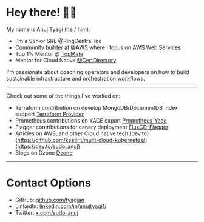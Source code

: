 # Hey there! 👋🏼

My name is Anuj Tyagi (he / him).

* I'm a Senior SRE @RingCentral Inc
* Community builder at [@AWS](https://aws.amazon.com/developer/community/community-builders) where I focus on [AWS Web Services](https://aws.amazon.com/) 
* Top 1% Mentor @ [TopMate]([https://certdirectory.io/mentorship](https://topmate.io/anujtyagi/))
* Mentor for Cloud Native [@CertDirectory](https://certdirectory.io/mentorship)

I'm passionate about coaching operators and developers on how to build sustainable infrastructure and orchestration workflows.

---

Check out some of the things I've worked on:

* Terraform contribution on develop MongoDB/DocumentDB Index support [Terraform Provider](https://registry.terraform.io/providers/megum1n/mongodb/latest)
* Prometheus contributions on YACE export [Prometheus-Yace](https://github.com/prometheus-community/yet-another-cloudwatch-exporter)
* Flagger contributions for canary deployment [FluxCD-Flagger](https://github.com/fluxcd/flagger) 
* Articles on AWS, and other Cloud native tech [dev.to](https://github.com/ksatirli/multi-cloud-kubernetes/](https://dev.to/sudo_anuj)
* Blogs on Dzone [Dzone](https://dzone.com/users/5158763/anuj1404.html)


---

# Contact Options

* GitHub: [github.com/tyagian](https://github.com/tyagian)
* LinkedIn: [linkedin.com/in/anujtyagi1/](https://www.linkedin.com/in/anujtyagi1/)
* Twitter: [x.com/sudo_anuj](https://x.com/sudo_anuj)
